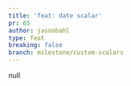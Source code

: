 ```yaml
---
title: 'feat: date scalar'
pr: 65
author: jasonbahl
type: feat
breaking: false
branch: milestone/custom-scalars
---
```

null
